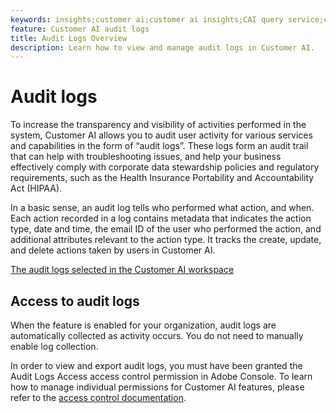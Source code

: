 ```yaml
---
keywords: insights;customer ai;customer ai insights;CAI query service;customer ai queries;customer ai scores
feature: Customer AI audit logs
title: Audit Logs Overview
description: Learn how to view and manage audit logs in Customer AI.
---
```

# Audit logs

To increase the transparency and visibility of activities performed in the system, Customer AI allows you to audit user activity for various services and capabilities in the form of “audit logs”. These logs form an audit trail that can help with troubleshooting issues, and help your business effectively comply with corporate data stewardship policies and regulatory requirements, such as the Health Insurance Portability and Accountability Act (HIPAA).

In a basic sense, an audit log tells who performed what action, and when. Each action recorded in a log contains metadata that indicates the action type, date and time, the email ID of the user who performed the action, and additional attributes relevant to the action type. It tracks the create, update, and delete actions taken by users in Customer AI.

[The audit logs selected in the Customer AI workspace](../../customer-ai/images/data-governance/audit-logs-cai.png)

## Access to audit logs

When the feature is enabled for your organization, audit logs are automatically collected as activity occurs. You do not need to manually enable log collection.

In order to view and export audit logs, you must have been granted the Audit Logs Access access control permission in Adobe Console. To learn how to manage individual permissions for Customer AI features, please refer to the [access control documentation](../../customer-ai/user-guide/access-controls.md). 
